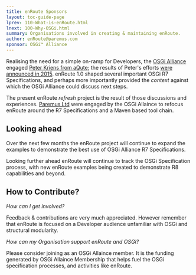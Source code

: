 ```yaml
---
title: enRoute Sponsors 
layout: toc-guide-page
lprev: 110-What-is-enRoute.html 
lnext: 100-Why-OSGi.html 
summary: Organisations involved in creating & maintaining enRoute. 
author: enRoute@paremus.com
sponsor: OSGi™ Alliance 
---
```



Realising the need for a simple on-ramp for Developers, the [OSGi Alliance](https://www.osgi.org) engaged [Peter Kriens from aQute](http://aqute.biz); the results of Peter's efforts [were announced in 2015](http://blog.osgi.org/2015/10/osgi-enroute-10.html). enRoute 1.0 shaped several important OSGi R7 Specifications, and perhaps more importantly provided the _context_ against which the OSGi Alliance could discuss next steps.  

The present enRoute _refresh_ project is the result of those discussions and experiences. [Paremus Ltd](http://www.paremus.com) were engaged by the OSGi Allaince to refocus enRoute around the R7 Specifications and a Maven based tool chain. 

## Looking ahead

Over the next few months the enRoute project will continue to expand the examples to demonstrate the best use of OSGi Alliance R7 Specifications. 

Looking further ahead enRoute will continue to track the OSGi Specification process, with new enRoute examples being created to demonstrate R8 capabilities and beyond.

## How to Contribute?

_How can I get involved?_

Feedback & contributions are very much appreciated. However remember that enRoute is focused on a Developer audience unfamiliar with OSGi and structural modularity.

_How can my Organisation support enRoute and OSGi?_

Please consider joining as an OSGi Allaince member. It is the funding generated by OSGi Allaince Membership that helps fuel the OSGi specification processes, and activities like enRoute.



<br>
<br>
<br>
<br>
<br>
<br>
<br>
<br>
<br>

